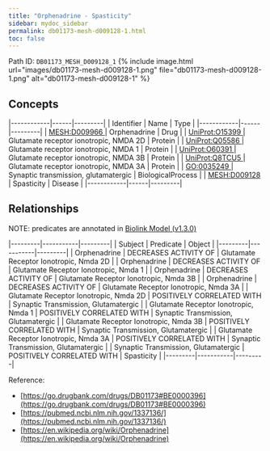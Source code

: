 ```yaml
---
title: "Orphenadrine - Spasticity"
sidebar: mydoc_sidebar
permalink: db01173-mesh-d009128-1.html
toc: false 
---
```



Path ID: `DB01173_MESH_D009128_1`
{% include image.html url="images/db01173-mesh-d009128-1.png" file="db01173-mesh-d009128-1.png" alt="db01173-mesh-d009128-1" %}

## Concepts

|------------|------|---------|
| Identifier | Name | Type    |
|------------|------|---------|
| <a href="https://identifiers.org/MESH:D009966">MESH:D009966 </a> | Orphenadrine | Drug |
| <a href="https://identifiers.org/UniProt:O15399">UniProt:O15399 </a> | Glutamate receptor ionotropic, NMDA 2D | Protein |
| <a href="https://identifiers.org/UniProt:Q05586">UniProt:Q05586 </a> | Glutamate receptor ionotropic, NMDA 1 | Protein |
| <a href="https://identifiers.org/UniProt:O60391">UniProt:O60391 </a> | Glutamate receptor ionotropic, NMDA 3B | Protein |
| <a href="https://identifiers.org/UniProt:Q8TCU5">UniProt:Q8TCU5 </a> | Glutamate receptor ionotropic, NMDA 3A | Protein |
| <a href="https://identifiers.org/GO:0035249">GO:0035249 </a> | Synaptic transmission, glutamatergic | BiologicalProcess |
| <a href="https://identifiers.org/MESH:D009128">MESH:D009128 </a> | Spasticity | Disease |
|------------|------|---------|

## Relationships


NOTE: predicates are annotated in <a href="https://github.com/biolink/biolink-model/releases/tag/v1.3.0">Biolink Model (v1.3.0)</a>

|---------|-----------|---------|
| Subject | Predicate | Object  |
|---------|-----------|---------|
| Orphenadrine | DECREASES ACTIVITY OF | Glutamate Receptor Ionotropic, Nmda 2D |
| Orphenadrine | DECREASES ACTIVITY OF | Glutamate Receptor Ionotropic, Nmda 1 |
| Orphenadrine | DECREASES ACTIVITY OF | Glutamate Receptor Ionotropic, Nmda 3B |
| Orphenadrine | DECREASES ACTIVITY OF | Glutamate Receptor Ionotropic, Nmda 3A |
| Glutamate Receptor Ionotropic, Nmda 2D | POSITIVELY CORRELATED WITH | Synaptic Transmission, Glutamatergic |
| Glutamate Receptor Ionotropic, Nmda 1 | POSITIVELY CORRELATED WITH | Synaptic Transmission, Glutamatergic |
| Glutamate Receptor Ionotropic, Nmda 3B | POSITIVELY CORRELATED WITH | Synaptic Transmission, Glutamatergic |
| Glutamate Receptor Ionotropic, Nmda 3A | POSITIVELY CORRELATED WITH | Synaptic Transmission, Glutamatergic |
| Synaptic Transmission, Glutamatergic | POSITIVELY CORRELATED WITH | Spasticity |
|---------|-----------|---------|

Reference: 
  - [https://go.drugbank.com/drugs/DB01173#BE0000396](https://go.drugbank.com/drugs/DB01173#BE0000396)
  - [https://pubmed.ncbi.nlm.nih.gov/1337136/](https://pubmed.ncbi.nlm.nih.gov/1337136/)
  - [https://en.wikipedia.org/wiki/Orphenadrine](https://en.wikipedia.org/wiki/Orphenadrine)
